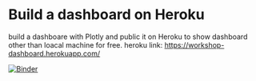 # Build a dashboard on Heroku

build a dashboare with Plotly and public it on Heroku to show dashboard other than loacal machine for free.
heroku link: https://workshop-dashboard.herokuapp.com/



[![Binder](https://mybinder.org/badge_logo.svg)](https://mybinder.org/v2/gh/Shuai-Liu-1/dashboard-for-employee-data/HEAD)
